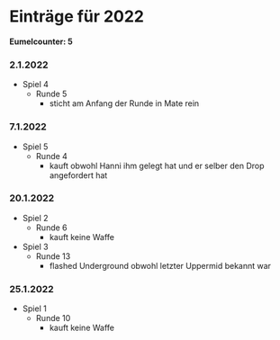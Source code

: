 # Einträge für 2022

**Eumelcounter: 5**

### 2.1.2022

- Spiel 4
  - Runde 5
    - sticht am Anfang der Runde in Mate rein

### 7.1.2022

- Spiel 5
  - Runde 4
    - kauft obwohl Hanni ihm gelegt hat und er selber den Drop angefordert hat

### 20.1.2022

- Spiel 2
  - Runde 6
    - kauft keine Waffe
- Spiel 3
  - Runde 13
    - flashed Underground obwohl letzter Uppermid bekannt war

### 25.1.2022

- Spiel 1
  - Runde 10
    - kauft keine Waffe